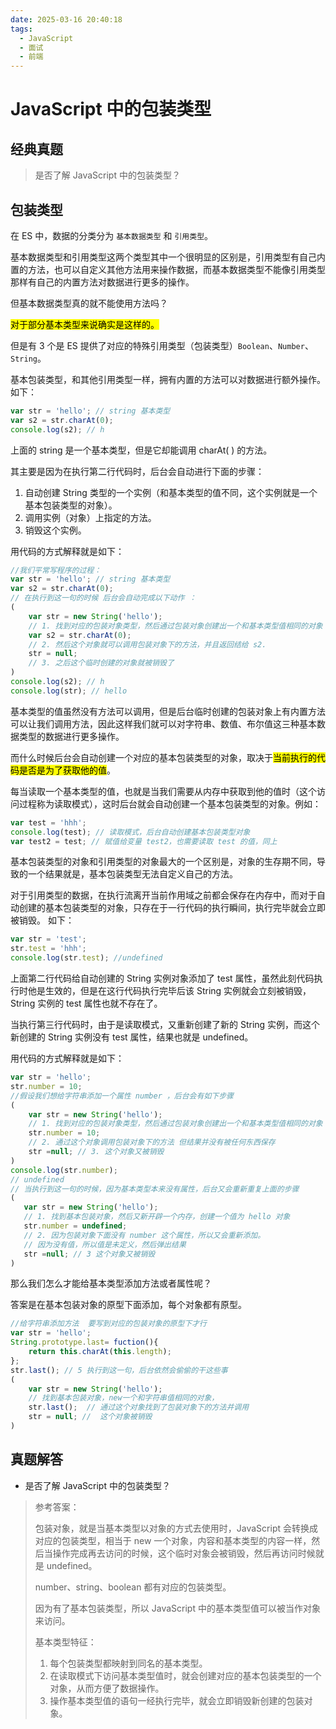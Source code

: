```yaml
---
date: 2025-03-16 20:40:18
tags:
  - JavaScript
  - 面试
  - 前端
---
```


# JavaScript 中的包装类型

## 经典真题

> 是否了解 JavaScript 中的包装类型？

## 包装类型

在 ES 中，数据的分类分为 `基本数据类型` 和 `引用类型`。

基本数据类型和引用类型这两个类型其中一个很明显的区别是，引用类型有自己内置的方法，也可以自定义其他方法用来操作数据，而基本数据类型不能像引用类型那样有自己的内置方法对数据进行更多的操作。

但基本数据类型真的就不能使用方法吗？

<mark>对于部分基本类型来说确实是这样的。</mark>

但是有 3 个是 ES 提供了对应的特殊引用类型（包装类型）`Boolean`、`Number`、`String`。

基本包装类型，和其他引用类型一样，拥有内置的方法可以对数据进行额外操作。如下：

```JavaScript
var str = 'hello'; // string 基本类型
var s2 = str.charAt(0);
console.log(s2); // h
```

上面的 string 是一个基本类型，但是它却能调用 charAt( ) 的方法。

其主要是因为在执行第二行代码时，后台会自动进行下面的步骤：

1. 自动创建 String 类型的一个实例（和基本类型的值不同，这个实例就是一个基本包装类型的对象）。
2. 调用实例（对象）上指定的方法。
3. 销毁这个实例。

用代码的方式解释就是如下：

```JavaScript
//我们平常写程序的过程：
var str = 'hello'; // string 基本类型
var s2 = str.charAt(0);
// 在执行到这一句的时候 后台会自动完成以下动作 ：
(
    var str = new String('hello');
    // 1. 找到对应的包装对象类型，然后通过包装对象创建出一个和基本类型值相同的对象
    var s2 = str.charAt(0);
    // 2. 然后这个对象就可以调用包装对象下的方法，并且返回结给 s2.
    str = null;
    // 3. 之后这个临时创建的对象就被销毁了
)
console.log(s2); // h
console.log(str); // hello
```

基本类型的值虽然没有方法可以调用，但是后台临时创建的包装对象上有内置方法可以让我们调用方法，因此这样我们就可以对字符串、数值、布尔值这三种基本数据类型的数据进行更多操作。

而什么时候后台会自动创建一个对应的基本包装类型的对象，取决于<mark>当前执行的代码是否是为了获取他的值</mark>。

每当读取一个基本类型的值，也就是当我们需要从内存中获取到他的值时（这个访问过程称为读取模式），这时后台就会自动创建一个基本包装类型的对象。例如：

```JavaScript
var test = 'hhh';
console.log(test); // 读取模式，后台自动创建基本包装类型对象
var test2 = test; // 赋值给变量 test2，也需要读取 test 的值，同上
```

基本包装类型的对象和引用类型的对象最大的一个区别是，对象的生存期不同，导致的一个结果就是，基本包装类型无法自定义自己的方法。

对于引用类型的数据，在执行流离开当前作用域之前都会保存在内存中，而对于自动创建的基本包装类型的对象，只存在于一行代码的执行瞬间，执行完毕就会立即被销毁。
如下：

```JavaScript
var str = 'test';
str.test = 'hhh';
console.log(str.test); //undefined
```

上面第二行代码给自动创建的 String 实例对象添加了 test 属性，虽然此刻代码执行时他是生效的，但是在这行代码执行完毕后该 String 实例就会立刻被销毁，String 实例的 test 属性也就不存在了。

当执行第三行代码时，由于是读取模式，又重新创建了新的 String 实例，而这个新创建的 String 实例没有 test 属性，结果也就是 undefined。

用代码的方式解释就是如下：

```JavaScript
var str = 'hello';
str.number = 10;
//假设我们想给字符串添加一个属性 number ，后台会有如下步骤
(
    var str = new String('hello');
    // 1. 找到对应的包装对象类型，然后通过包装对象创建出一个和基本类型值相同的对象
    str.number = 10;
    // 2. 通过这个对象调用包装对象下的方法 但结果并没有被任何东西保存
    str =null; // 3. 这个对象又被销毁
)
console.log(str.number);
// undefined
// 当执行到这一句的时候，因为基本类型本来没有属性，后台又会重新重复上面的步骤
(
   var str = new String('hello');
   // 1. 找到基本包装对象，然后又新开辟一个内存，创建一个值为 hello 对象
   str.number = undefined;
   // 2. 因为包装对象下面没有 number 这个属性，所以又会重新添加。
   // 因为没有值，所以值是未定义，然后弹出结果
   str =null; // 3 这个对象又被销毁
)
```

那么我们怎么才能给基本类型添加方法或者属性呢？

答案是在基本包装对象的原型下面添加，每个对象都有原型。

```JavaScript
//给字符串添加方法  要写到对应的包装对象的原型下才行
var str = 'hello';
String.prototype.last= fuction(){
    return this.charAt(this.length);
};
str.last(); // 5 执行到这一句，后台依然会偷偷的干这些事
(
    var str = new String('hello');
    // 找到基本包装对象，new一个和字符串值相同的对象，
    str.last();  // 通过这个对象找到了包装对象下的方法并调用
    str = null; //  这个对象被销毁
)
```

## 真题解答

- 是否了解 JavaScript 中的包装类型？

> 参考答案：
>
> 包装对象，就是当基本类型以对象的方式去使用时，JavaScript 会转换成对应的包装类型，相当于 new 一个对象，内容和基本类型的内容一样，然后当操作完成再去访问的时候，这个临时对象会被销毁，然后再访问时候就是 undefined。
>
> number、string、boolean 都有对应的包装类型。
>
> 因为有了基本包装类型，所以 JavaScript 中的基本类型值可以被当作对象来访问。
>
> 基本类型特征：
>
> 1. 每个包装类型都映射到同名的基本类型。
> 2. 在读取模式下访问基本类型值时，就会创建对应的基本包装类型的一个对象，从而方便了数据操作。
> 3. 操作基本类型值的语句一经执行完毕，就会立即销毁新创建的包装对象。
